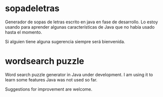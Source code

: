 # sopadeletras
Generador de sopas de letras escrito en java 
en fase de desarrollo.
Lo estoy usando para aprender algunas características
de Java que no había usado hasta el momento.

Si alguien tiene alguna sugerencia siempre será bienvenida.

# wordsearch puzzle
Word search puzzle generator in Java under development.
I am using it to learn some features Java was not used so far.

Suggestions for improvement are welcome.
